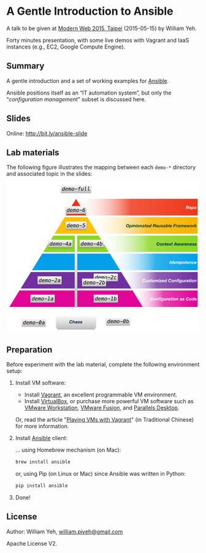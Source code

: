 A Gentle Introduction to Ansible
===

A talk to be given at [Modern Web 2015, Taipei](http://modernweb.tw/) (2015-05-15) by William Yeh.

Forty minutes presentation, with some live demos with Vagrant and IaaS instances (e.g., EC2, Google Compute Engine).


## Summary

A gentle introduction and a set of working examples for [Ansible](https://github.com/ansible/ansible).


Ansible positions itself as an “IT automation system”, but only the “*configuration management*” subset is discussed here.


## Slides

Online: http://bit.ly/ansible-slide


## Lab materials

The following figure illustrates the mapping between each `demo-*` directory and associated topic in the slides:

![Demo roadmap](demo-roadmap.jpg)


## Preparation

Before experiment with the lab material, complete the following environment setup:

1. Install VM software:

   - Install [Vagrant](http://www.vagrantup.com/downloads.html), an excellent programmable VM environment.
   - Install [VirtualBox](https://www.virtualbox.org/wiki/Downloads), or purchase more powerful VM software such as [VMware Workstation](http://www.vmware.com/tw/products/workstation/), [VMware Fusion](http://www.vmware.com/tw/products/fusion), and [Parallels Desktop](http://www.parallels.com/products/desktop/).

   Or, read the article "[Playing VMs with Vagrant](http://www.codedata.com.tw/social-coding/vagrant-tutorial-2-playing-vm-with-vagrant/)" (in Traditional Chinese) for more information.


2. Install [Ansible](https://github.com/ansible/ansible) client:

   ... using Homebrew mechanism (on Mac):

     ```bash
     brew install ansible
     ```

   or, using Pip (on Linux or Mac) since Ansible was written in Python:

     ```bash
     pip install ansible
     ```

3. Done!



## License

Author: William Yeh, william.pjyeh@gmail.com

Apache License V2.
